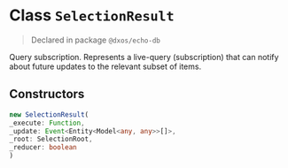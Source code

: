 # Class `SelectionResult`
> Declared in package `@dxos/echo-db`

Query subscription.
Represents a live-query (subscription) that can notify about future updates to the relevant subset of items.

## Constructors
```ts
new SelectionResult(
_execute: Function,
_update: Event<Entity<Model<any, any>>[]>,
_root: SelectionRoot,
_reducer: boolean
)
```
